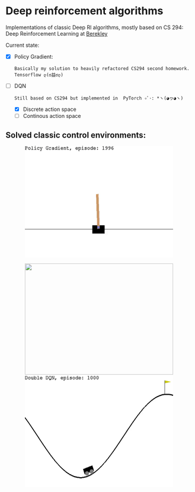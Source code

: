 # Deep reinforcement algorithms
Implementations of classic Deep Rl algorithms, mostly based on CS 294: Deep
Reinforcement Learning at [Berekley](http://rail.eecs.berkeley.edu/deeprlcourse-fa17/index.html)

Current state:
- [X] Policy Gradient:

      Basically my solution to heavily refactored CS294 second homework. Tensorflow ლ(ಠ益ಠლ)
- [ ] DQN

      Still based on CS294 but implemented in  PyTorch ✧ﾟ･: *ヽ(◕ヮ◕ヽ)
   + [X] Discrete action space
   + [ ] Continous action space

## Solved classic control environments:

<p align="center">
<img src="/res/cartpole-pg.gif" width="400" height="300">
</p>


<p align="center">
<img src="/res/car-dqn-combined.gif" width="400" height="300">
<img src="/res/car-dqn.gif" width="400" height="300">
</p>

